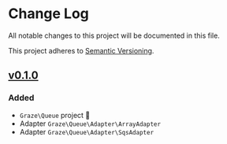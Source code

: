 # Change Log

All notable changes to this project will be documented in this file.

This project adheres to [Semantic Versioning](http://semver.org/).

## [v0.1.0](https://github.com/graze/queue/compare/b41cd33...v0.1.0)

### Added

* `Graze\Queue` project :balloon:
* Adapter `Graze\Queue\Adapter\ArrayAdapter`
* Adapter `Graze\Queue\Adapter\SqsAdapter`
